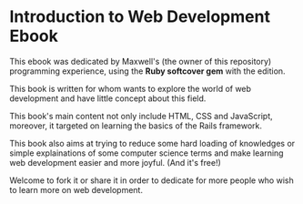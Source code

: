 # Introduction to Web Development Ebook

This ebook was dedicated by Maxwell's (the owner of this repository) programming experience, using the **Ruby softcover gem** with the edition.

This book is written for whom wants to explore the world of web development and have little concept about this field.

This book's main content not only include HTML, CSS and JavaScript, moreover, it targeted on learning the basics of the Rails framework.

This book also aims at trying to reduce some hard loading of knowledges or simple explainations of some computer science terms and make learning web development easier and more joyful. (And it's free!)

Welcome to fork it or share it in order to dedicate for more people who wish to learn more on web development.